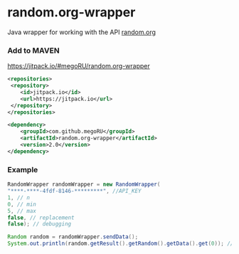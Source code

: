 # random.org-wrapper

Java wrapper for working with the API [random.org](https://random.org)

### Add to MAVEN
https://jitpack.io/#megoRU/random.org-wrapper

```xml
<repositories>
 <repository>
	<id>jitpack.io</id>
	<url>https://jitpack.io</url>
 </repository>
</repositories>

<dependency>
	<groupId>com.github.megoRU</groupId>
	<artifactId>random.org-wrapper</artifactId>
	<version>2.0</version>
</dependency>
```

### Example

```java
RandomWrapper randomWrapper = new RandomWrapper(
"****-****-4fdf-8146-*********", //API_KEY
1, // n
0, // min
5, // max
false, // replacement
false); // debugging

Random random = randomWrapper.sendData();
System.out.println(random.getResult().getRandom().getData().get(0)); //Output: [2]
```

